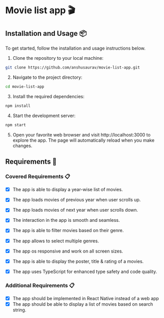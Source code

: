 

# Movie list app 🎬


## Installation and Usage 📦
To get started, follow the installation and usage instructions below.

1. Clone the repository to your local machine:

```bash
git clone https://github.com/anshusaurav/movie-list-app.git
```

2. Navigate to the project directory:

```bash
cd movie-list-app
```

3. Install the required dependencies:

```bash
npm install
```

4. Start the development server:

```bash
npm start
```

5. Open your favorite web browser and visit http://localhost:3000 to explore the app.
   The page will automatically reload when you make changes.


## Requirements 📝

### Covered Requirements 📋
- [x] The app is able to display a year-wise list of movies.
- [x] The app loads movies of previous year when user scrolls up.
- [x] The app loads movies of next year when user scrolls down.
- [x] The interaction in the app is smooth and seamless.
- [x] The app is able to filter movies based on their genre.
- [x] The app allows to select multiple genres.
- [x] The app os responsive and work on all screen sizes.
- [x] The app is able to display the poster, title & rating of a movies.
- [x] The app uses TypeScript for enhanced type safety and code quality.


### Additional Requirements 📋
- [x] The app should be implemented in React Native instead of a web app
- [x] The app should be able to display a list of movies based on search string.